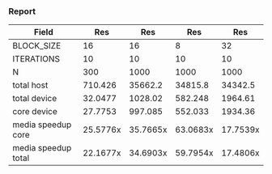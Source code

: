 ### Report

| Field | Res | Res | Res | Res |
|-|-|-|-|-|
|BLOCK_SIZE| 16|16|8|32|
|ITERATIONS| 10| 10| 10|10|
|N| 300|1000|1000|1000|
|total host| 710.426|35662.2|34815.8| 34342.5|
|total device| 32.0477|1028.02|582.248|1964.61|
|core device| 27.7753| 997.085|552.033|1934.36|
|media speedup core| 25.5776x|35.7665x|63.0683x|17.7539x|
|media speedup total| 22.1677x|34.6903x|59.7954x|17.4806x|
